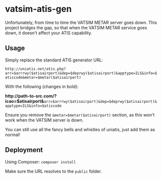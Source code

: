 # vatsim-atis-gen

Unfortunately, from time to time the VATSIM METAR server goes down. This project bridges the gap, so that when the VATSIM METAR service goes down, it doesn't affect your ATIS capability.

## Usage

Simply replace the standard ATIS generator URL:

`http://uniatis.net/atis.php?arr=$arrrwy($atisairport)&dep=$deprwy($atisairport)&apptype=ILS&info=$atiscode&metar=$metar($atisairport)`

With the following (changes in bold):

**<span>http</span>://path-to-src.com/?icao=\$atisairport&**`arr=$arrrwy($atisairport)&dep=$deprwy($atisairport)&apptype=ILS&info=$atiscode`


Ensure you remove the `&metar=$metar($atisairport)` section, as this won't work when the VATSIM server is down.

You can still use all the fancy bells and whistles of uniatis, just add them as normal!

## Deployment
Using Composer:
`composer install`

Make sure the URL resolves to the `public` folder.
